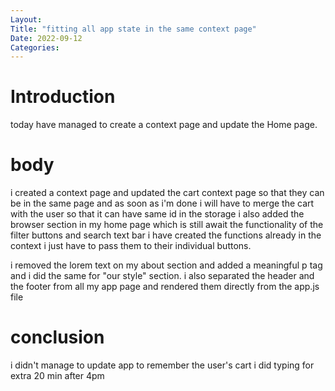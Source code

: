 ```yaml
---
Layout:
Title: "fitting all app state in the same context page"
Date: 2022-09-12
Categories:
---
```


# Introduction
 today have managed to create a context page and update the Home page. 

# body

i created a context page and updated the cart context page so that they can be in the same page and 
as soon as i'm done i will have to merge the cart with the user so that it can have same id in the storage
 i also
added the browser section in my home page which is still await the functionality of the filter buttons 
and search text bar i have created the functions already in the context i just have to pass them to
their individual buttons.

i removed the lorem text on my about section and added a meaningful p tag and i did the same for
"our style" section. i also separated the header and the footer from all my app page and rendered them 
directly from the app.js file 



# conclusion
i didn't manage to update app to remember the user's cart 
i did typing for extra 20 min after 4pm 